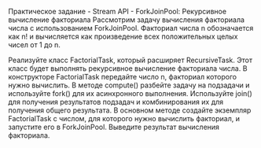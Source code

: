 Практическое задание - Stream API - ForkJoinPool: Рекурсивное вычисление факториала
Рассмотрим задачу вычисления факториала числа с использованием ForkJoinPool. Факториал числа n обозначается как n! и вычисляется как произведение всех положительных целых чисел от 1 до n.

Реализуйте класс FactorialTask, который расширяет RecursiveTask. Этот класс будет выполнять рекурсивное вычисление факториала числа.
В конструкторе FactorialTask передайте число n, факториал которого нужно вычислить.
В методе compute() разбейте задачу на подзадачи и используйте fork() для их асинхронного выполнения.
Используйте join() для получения результатов подзадач и комбинирования их для получения общего результата.
В основном методе создайте экземпляр FactorialTask с числом, для которого нужно вычислить факториал, и запустите его в ForkJoinPool.
Выведите результат вычисления факториала.
